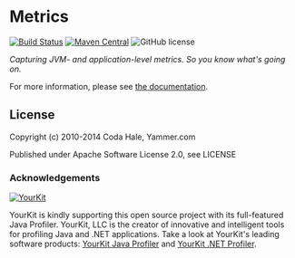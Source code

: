 Metrics
=======

[![Build Status](https://img.shields.io/travis/dropwizard/metrics.svg?style=flat-square)](https://travis-ci.org/dropwizard/metrics)
[![Maven Central](https://img.shields.io/maven-central/v/io.dropwizard.metrics/metrics-core.svg?style=flat-square)](https://maven-badges.herokuapp.com/maven-central/io.dropwizard.metrics/metrics-core/)
![GitHub license](https://img.shields.io/github/license/dropwizard/metrics.svg?style=flat-square)

*Capturing JVM- and application-level metrics. So you know what's going on.*

For more information, please see [the documentation](http://dropwizard.github.io/metrics/).


License
-------

Copyright (c) 2010-2014 Coda Hale, Yammer.com

Published under Apache Software License 2.0, see LICENSE


### Acknowledgements

[![YourKit](https://www.yourkit.com/images/yklogo.png)](https://www.yourkit.com/)

YourKit is kindly supporting this open source project with its full-featured Java Profiler.
YourKit, LLC is the creator of innovative and intelligent tools for profiling
Java and .NET applications. Take a look at YourKit's leading software products:
[YourKit Java Profiler](http://www.yourkit.com/java/profiler/index.jsp) and
[YourKit .NET Profiler](http://www.yourkit.com/.net/profiler/index.jsp).
